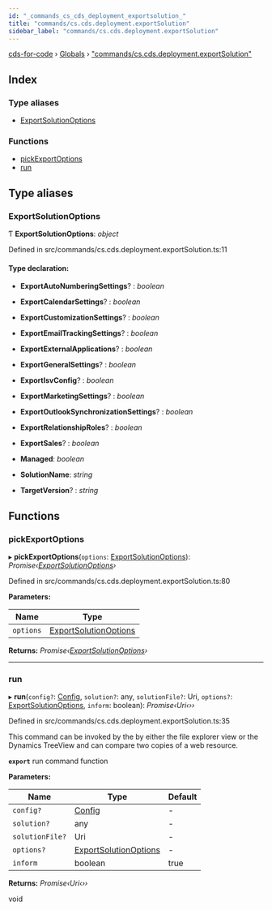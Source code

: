 ```yaml
---
id: "_commands_cs_cds_deployment_exportsolution_"
title: "commands/cs.cds.deployment.exportSolution"
sidebar_label: "commands/cs.cds.deployment.exportSolution"
---
```


[cds-for-code](../index.md) › [Globals](../globals.md) › ["commands/cs.cds.deployment.exportSolution"](_commands_cs_cds_deployment_exportsolution_.md)

## Index

### Type aliases

* [ExportSolutionOptions](_commands_cs_cds_deployment_exportsolution_.md#exportsolutionoptions)

### Functions

* [pickExportOptions](_commands_cs_cds_deployment_exportsolution_.md#pickexportoptions)
* [run](_commands_cs_cds_deployment_exportsolution_.md#run)

## Type aliases

###  ExportSolutionOptions

Ƭ **ExportSolutionOptions**: *object*

Defined in src/commands/cs.cds.deployment.exportSolution.ts:11

#### Type declaration:

* **ExportAutoNumberingSettings**? : *boolean*

* **ExportCalendarSettings**? : *boolean*

* **ExportCustomizationSettings**? : *boolean*

* **ExportEmailTrackingSettings**? : *boolean*

* **ExportExternalApplications**? : *boolean*

* **ExportGeneralSettings**? : *boolean*

* **ExportIsvConfig**? : *boolean*

* **ExportMarketingSettings**? : *boolean*

* **ExportOutlookSynchronizationSettings**? : *boolean*

* **ExportRelationshipRoles**? : *boolean*

* **ExportSales**? : *boolean*

* **Managed**: *boolean*

* **SolutionName**: *string*

* **TargetVersion**? : *string*

## Functions

###  pickExportOptions

▸ **pickExportOptions**(`options`: [ExportSolutionOptions](_commands_cs_cds_deployment_exportsolution_.md#exportsolutionoptions)): *Promise‹[ExportSolutionOptions](_commands_cs_cds_deployment_exportsolution_.md#exportsolutionoptions)›*

Defined in src/commands/cs.cds.deployment.exportSolution.ts:80

**Parameters:**

Name | Type |
------ | ------ |
`options` | [ExportSolutionOptions](_commands_cs_cds_deployment_exportsolution_.md#exportsolutionoptions) |

**Returns:** *Promise‹[ExportSolutionOptions](_commands_cs_cds_deployment_exportsolution_.md#exportsolutionoptions)›*

___

###  run

▸ **run**(`config?`: [Config](../interfaces/_api_cds_webapi_cdswebapi_.cdswebapi.config.md), `solution?`: any, `solutionFile?`: Uri, `options?`: [ExportSolutionOptions](_commands_cs_cds_deployment_exportsolution_.md#exportsolutionoptions), `inform`: boolean): *Promise‹Uri‹››*

Defined in src/commands/cs.cds.deployment.exportSolution.ts:35

This command can be invoked by the by either the file explorer view or the Dynamics TreeView
and can compare two copies of a web resource.

**`export`** run command function

**Parameters:**

Name | Type | Default |
------ | ------ | ------ |
`config?` | [Config](../interfaces/_api_cds_webapi_cdswebapi_.cdswebapi.config.md) | - |
`solution?` | any | - |
`solutionFile?` | Uri | - |
`options?` | [ExportSolutionOptions](_commands_cs_cds_deployment_exportsolution_.md#exportsolutionoptions) | - |
`inform` | boolean | true |

**Returns:** *Promise‹Uri‹››*

void
